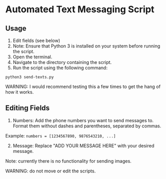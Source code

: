 # Automated Text Messaging Script

## Usage

1. Edit fields (see below)
2. Note: Ensure that Python 3 is installed on your system before running the script.
3. Open the terminal.
4. Navigate to the directory containing the script.
5. Run the script using the following command:

``` python3 send-texts.py ```

WARNING: I would recommend testing this a few times to get the hang of how it works.

## Editing Fields

1. Numbers: Add the phone numbers you want to send messages to. Format them without dashes and parentheses, separated by commas. 

Example:
``` numbers = [1234567890, 9876543210, ...] ```

2. Message: Replace "ADD YOUR MESSAGE HERE" with your desired message.

Note: currently there is no functionality for sending images.

WARNING: do not move or edit the scripts.
